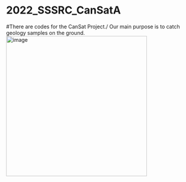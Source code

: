 # 2022_SSSRC_CanSatA
#There are codes for the CanSat Project./
Our main purpose is to catch geology samples on the ground.
<img width="381" alt="image" src="https://user-images.githubusercontent.com/118039939/208037772-539d0516-877e-492b-bb71-415ebf89a2c9.png">

